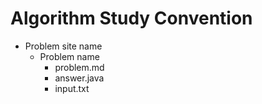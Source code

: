 # Algorithm Study Convention

 - Problem site name
    -   Problem name
        - problem.md
        - answer.java
        - input.txt
